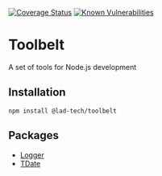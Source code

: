 [![Coverage Status](https://coveralls.io/repos/github/lad-tech/toolbelt/badge.svg?branch=main)](https://coveralls.io/github/lad-tech/nsc-toolkit?branch=main)
[![Known Vulnerabilities](https://snyk.io/test/github/lad-tech/toolbelt/badge.svg)](https://snyk.io/test/github/lad-tech/nsc-toolkit)

# Toolbelt

A set of tools for Node.js development

## Installation

```
npm install @lad-tech/toolbelt
```

## Packages

- [Logger](https://github.com/lad-tech/toolbelt/blob/main/src/logs/README.md)
- [TDate](https://github.com/lad-tech/toolbelt/blob/main/src/TDate/README.md)
